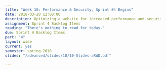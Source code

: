 ```yaml
---
title: "Week 10: Performance & Security, Sprint #4 Begins"
date: 2018-03-20 12:00:00
description: Optimizing a website for increased performance and security, using JavaScript for increased interactivity, Begin Sprint 4, Sprint Planning 4
assignment: Sprint 4 Backlog Items
reading: "There's nothing to read for today."
due: Sprint 4 Backlog Items
part: "4"
layout: wide
current: yes
semester: spring-2018
slides: "/advanced/slides/10/10-Slides-aRWD.pdf"

---
```

